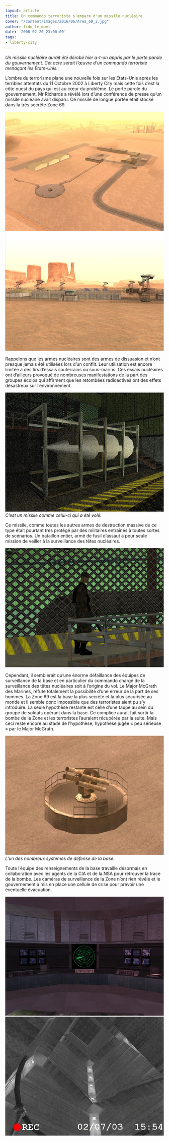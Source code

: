 ```yaml
---
layout: article
title: Un commando terroriste s'empare d'un missile nucléaire
cover: "/content/images/2016/06/Area_69_2.jpg"
author: fido_le_muet
date: '2006-02-20 23:00:00'
tags:
- liberty-city
---
```


_Un missile nucléaire aurait été dérobé hier a-t-on appris par le porte parole du gouvernement. Cet acte serait l’œuvre d'un commando terroriste menaçant les États-Unis._

L’ombre du terrorisme plane une nouvelle fois sur les États-Unis après les terribles attentats du 11 Octobre 2002 à Liberty City mais cette fois c’est la côte ouest du pays qui est au cœur du problème. Le porte parole du gouvernement, Mr Richards a révélé lors d’une conférence de presse qu’un missile nucléaire avait disparu. Ce missile de longue portée était stocké dans la très secrète Zone 69.

![](/content/images/2005/01/Area_69_1.jpg)
![](/content/images/2005/01/Area_69_3.jpg)

Rappelons que les armes nucléaires sont des armes de dissuasion et n’ont presque jamais été utilisées lors d’un conflit. Leur utilisation est encore limitée à des tirs d’essais souterrains ou sous-marins. Ces essais nucléaires ont d’ailleurs provoqué de nombreuses manifestations de la part des groupes écolos qui affirment que les retombées radioactives ont des effets désastreux sur l’environnement.

![C’est un missile comme celui-ci qui a été volé.](/content/images/2005/01/Area_69_Missile.jpg)
_C’est un missile comme celui-ci qui a été volé._

Ce missile, comme toutes les autres armes de destruction massive de ce type était pourtant très protégé par des militaires entraînés à toutes sortes de scénarios. Un bataillon entier, armé de fusil d’assaut a pour seule mission de veiller à la surveillance des têtes nucléaires.

![](/content/images/2005/01/Area_69_Soldat.jpg)

Cependant, il semblerait qu’une énorme défaillance des équipes de surveillance de la base et en particulier du commando chargé de la surveillance des têtes nucléaires soit à l’origine du vol. Le Major McGrath des Marines, réfute totalement la possibilité d’une erreur de la part de ses hommes. La Zone 69 est la base la plus secrète et la plus sécurisée au monde et il semble donc impossible que des terroristes aient pu s’y introduire. La seule hypothèse restante est celle d’une taupe au sein du groupe de soldats opérant dans la base. Ce complice aurait fait sortir la bombe de la Zone et les terroristes l’auraient récupérée par la suite. Mais ceci reste encore au stade de l’hypothèse, hypothèse jugée « peu sérieuse » par le Major McGrath.

![L’un des nombreux systèmes de défense de la base.](/content/images/2005/01/Area_69_SAM.jpg)
_L’un des nombreux systèmes de défense de la base._

Toute l’équipe des renseignements de la base travaille désormais en collaboration avec les agents de la CIA et de la NSA pour retrouver la trace de la bombe. Les caméras de surveillance de la Zone n’ont rien révélé et le gouvernement a mis en place une cellule de crise pour prévoir une éventuelle évacuation.

![](/content/images/2005/01/Area_69_Radar.jpg)
![](/content/images/2005/01/Area_69_Silo.jpg)